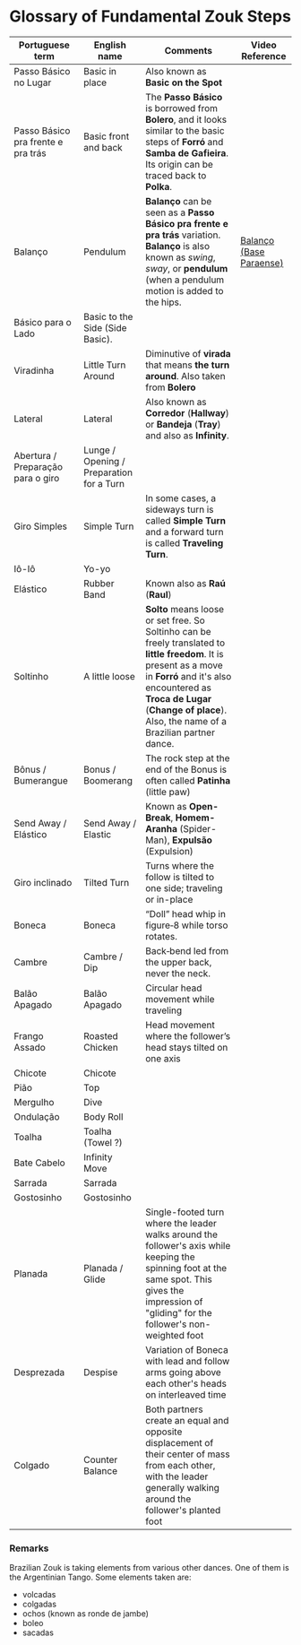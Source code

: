 # Glossary of Fundamental Zouk Steps

| Portuguese term | English name | Comments | Video Reference |
|-----------------|--------------|----------|-----------------|
| Passo Básico no Lugar | Basic in place | Also known as **Basic on the Spot** | |
| Passo Básico pra frente e pra trás | Basic front and back | The **Passo Básico** is borrowed from **Bolero**, and it looks similar to the basic steps of **Forró** and **Samba de Gafieira**. Its origin can be traced back to **Polka**.| |
| Balanço  | Pendulum | **Balanço** can be seen as a **Passo Básico pra frente e pra trás** variation. **Balanço** is also known as *swing*, *sway*, or **pendulum** (when a pendulum motion is added to the hips. | [ Balanço (Base Paraense) ](https://www.youtube.com/watch?v=H0bhmFL_GIc)
| Básico para o Lado |  Basic to the Side (Side Basic). | | |
| Viradinha | Little Turn Around | Diminutive of **virada** that means **the turn around**. Also taken from **Bolero**| |
| Lateral | Lateral | Also known as **Corredor** (**Hallway**) or **Bandeja** (**Tray**) and also as **Infinity**. | |
| Abertura / Preparação para o giro | Lunge / Opening / Preparation for a Turn | | |
| Giro Simples| Simple Turn |  In some cases, a sideways turn is called **Simple Turn** and a forward turn is called **Traveling Turn**.| |
| Iô-Iô| Yo-yo |  | |
| Elástico| Rubber Band | Known also as **Raú** (**Raul**)  | |
| Soltinho | A little loose | **Solto** means loose or set free. So Soltinho can be freely translated to **little freedom**. It is present as a move in **Forró** and it's also encountered as **Troca de Lugar** (**Change of place**). Also, the name of a Brazilian partner dance.| |
| Bônus / Bumerangue | Bonus / Boomerang | The rock step at the end of the Bonus is often called **Patinha** (little paw)  | |
| Send Away / Elástico | Send Away / Elastic | Known as **Open-Break**, **Homem-Aranha** (Spider-Man), **Expulsão** (Expulsion)  | |
| Giro inclinado | Tilted Turn | Turns where the follow is tilted to one side; traveling or in-place| |
| Boneca| Boneca | “Doll” head whip in figure‑8 while torso rotates. | |
| Cambre| Cambre / Dip | Back‑bend led from the upper back, never the neck. | |
| Balão Apagado | Balão Apagado | Circular head movement while traveling | |
| Frango Assado | Roasted Chicken | Head movement where the follower’s head stays tilted on one axis | |
| Chicote | Chicote |  | |
| Pião | Top |  | |
| Mergulho | Dive |  | |
| Ondulação | Body Roll |  | |
| Toalha | Toalha (Towel ?)|  | |
| Bate Cabelo | Infinity Move |  | |
| Sarrada | Sarrada | | |
| Gostosinho | Gostosinho | | |
| Planada | Planada / Glide | Single-footed turn where the leader walks around the follower's axis while keeping the spinning foot at the same spot. This gives the impression of "gliding" for the follower's non-weighted foot | |
| Desprezada | Despise | Variation of Boneca with lead and follow arms going above each other's heads on interleaved time | |
| Colgado | Counter Balance | Both partners create an equal and opposite displacement of their center of mass from each other, with the leader generally walking around the follower's planted foot | |



### Remarks
Brazilian Zouk is taking elements from various other dances. 
One of them is the Argentinian Tango.
Some elements taken are:
- volcadas
- colgadas
- ochos (known as ronde de jambe)
- boleo
- sacadas
  
 





